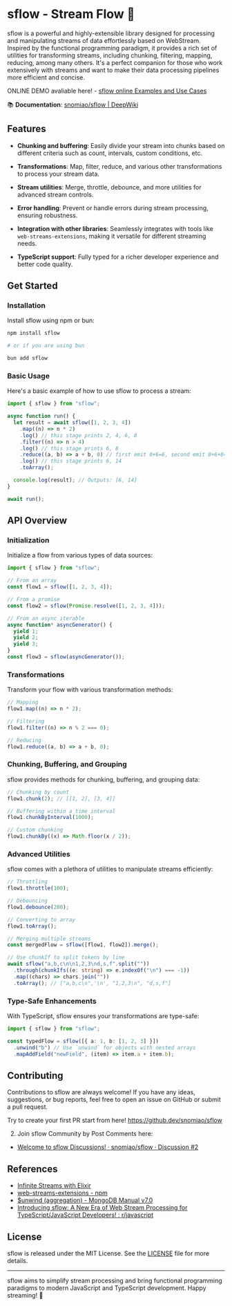 # sflow - Stream Flow 🚀

sflow is a powerful and highly-extensible library designed for processing and manipulating streams of data effortlessly based on WebStream. Inspired by the functional programming paradigm, it provides a rich set of utilities for transforming streams, including chunking, filtering, mapping, reducing, among many others. It's a perfect companion for those who work extensively with streams and want to make their data processing pipelines more efficient and concise.

ONLINE DEMO avaliable here! - [sflow online Examples and Use Cases]( https://sflow-examples.vercel.app/ )

📚 **Documentation**: [snomiao/sflow | DeepWiki]( https://deepwiki.com/snomiao/sflow )

## Features

- **Chunking and buffering**: Easily divide your stream into chunks based on different criteria such as count, intervals, custom conditions, etc.

- **Transformations**: Map, filter, reduce, and various other transformations to process your stream data.

- **Stream utilities**: Merge, throttle, debounce, and more utilities for advanced stream controls.

- **Error handling**: Prevent or handle errors during stream processing, ensuring robustness.

- **Integration with other libraries**: Seamlessly integrates with tools like `web-streams-extensions`, making it versatile for different streaming needs.

- **TypeScript support**: Fully typed for a richer developer experience and better code quality.

## Get Started

### Installation

Install sflow using npm or bun:

```sh
npm install sflow

# or if you are using bun

bun add sflow
```

### Basic Usage

Here's a basic example of how to use sflow to process a stream:

```typescript
import { sflow } from "sflow";

async function run() {
  let result = await sflow([1, 2, 3, 4])
    .map((n) => n * 2)
    .log() // this stage prints 2, 4, 6, 8
    .filter((n) => n > 4)
    .log() // this stage prints 6, 8
    .reduce((a, b) => a + b, 0) // first emit 0+6=6, second emit 0+6+8=14
    .log() // this stage prints 6, 14
    .toArray();

  console.log(result); // Outputs: [6, 14]
}

await run();
```

## API Overview

### Initialization

Initialize a flow from various types of data sources:

```typescript
import { sflow } from "sflow";

// From an array
const flow1 = sflow([1, 2, 3, 4]);

// From a promise
const flow2 = sflow(Promise.resolve([1, 2, 3, 4]));

// From an async iterable
async function* asyncGenerator() {
  yield 1;
  yield 2;
  yield 3;
}
const flow3 = sflow(asyncGenerator());
```

### Transformations

Transform your flow with various transformation methods:

```typescript
// Mapping
flow1.map((n) => n * 2);

// Filtering
flow1.filter((n) => n % 2 === 0);

// Reducing
flow1.reduce((a, b) => a + b, 0);
```

### Chunking, Buffering, and Grouping

sflow provides methods for chunking, buffering, and grouping data:

```typescript
// Chunking by count
flow1.chunk(2); // [[1, 2], [3, 4]]

// Buffering within a time interval
flow1.chunkByInterval(1000);

// Custom chunking
flow1.chunkBy((x) => Math.floor(x / 2));
```

### Advanced Utilities

sflow comes with a plethora of utilities to manipulate streams efficiently:

```typescript
// Throttling
flow1.throttle(100);

// Debouncing
flow1.debounce(200);

// Converting to array
flow1.toArray();

// Merging multiple streams
const mergedFlow = sflow([flow1, flow2]).merge();

// Use chunkIf to split tokens by line
await sflow("a,b,c\n\n1,2,3\nd,s,f".split(""))
  .through(chunkIfs((e: string) => e.indexOf("\n") === -1))
  .map((chars) => chars.join(""))
  .toArray(); // ["a,b,c\n",'\n', "1,2,3\n", "d,s,f"]
```

### Type-Safe Enhancements

With TypeScript, sflow ensures your transformations are type-safe:

```typescript
import { sflow } from "sflow";

const typedFlow = sflow([{ a: 1, b: [1, 2, 3] }])
  .unwind("b") // Use `unwind` for objects with nested arrays
  .mapAddField("newField", (item) => item.a + item.b);
```

## Contributing

Contributions to sflow are always welcome! If you have any ideas, suggestions, or bug reports, feel free to open an issue on GitHub or submit a pull request.

Try to create your first PR start from here! https://github.dev/snomiao/sflow

2. Join sflow Community by Post Comments here:

- [Welcome to sflow Discussions! · snomiao/sflow · Discussion #2]( https://github.com/snomiao/sflow/discussions/2 )


## References

- [Infinite Streams with Elixir](https://gist.github.com/mgwidmann/5e0cb590f12e2ca239564d07d7c2a572)
- [web-streams-extensions - npm]( https://www.npmjs.com/package/web-streams-extensions )
- [$unwind (aggregation) - MongoDB Manual v7.0]( https://www.mongodb.com/docs/manual/reference/operator/aggregation/unwind/ )
- [Introducing sflow: A New Era of Web Stream Processing for TypeScript/JavaScript Developers! : r/javascript]( https://www.reddit.com/r/javascript/comments/1exv4we/introducing_sflow_a_new_era_of_web_stream/ )

## License

sflow is released under the MIT License. See the [LICENSE](./LICENSE) file for more details.

---

sflow aims to simplify stream processing and bring functional programming paradigms to modern JavaScript and TypeScript development. Happy streaming! 🚀
